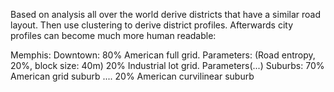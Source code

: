 Based on analysis all over the world derive districts that have a similar road layout. Then use clustering to derive district profiles. Afterwards city profiles can become much more human readable:

Memphis:
Downtown: 80% American full grid. Parameters: (Road entropy, 20%, block size: 40m)
20% Industrial lot grid. Parameters(...)
Suburbs: 70% American grid suburb ....
20% American curvilinear suburb

